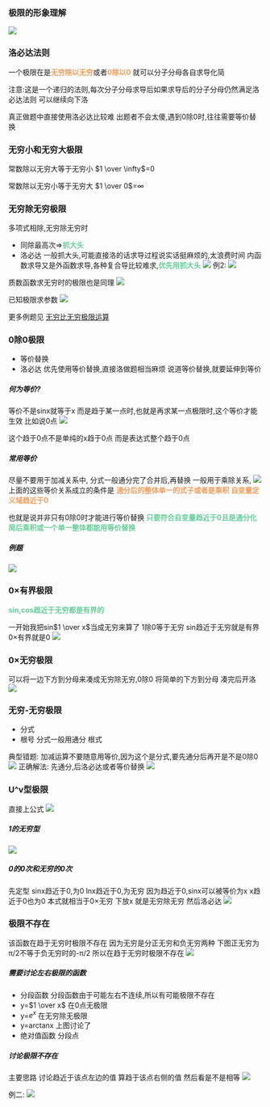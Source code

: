 ### 极限的形象理解
![](img/Pasted%20image%2020221011155000.png)


### 洛必达法则
一个极限在是<font color=#F09B59 style=" font-weight:bold;">无穷除以无穷</font>或者<font color=#F09B59 style=" font-weight:bold;">0除以0</font>
就可以分子分母各自求导化简

注意:这是一个递归的法则,每次分子分母求导后如果求导后的分子分母仍然满足洛必达法则
可以继续向下洛

真正做题中直接使用洛必达比较难
出题者不会太傻,遇到0除0时,往往需要等价替换

### 无穷小和无穷大极限
常数除以无穷大等于无穷小
$1 \over \infty$=0

常数除以无穷小等于无穷大
$1 \over 0$=$\infty$
### 无穷除无穷极限
多项式相除,无穷除无穷时
* 同除最高次=><font color=#66CC99 style=" font-weight:bold;">抓大头</font>
* 洛必达
一般抓大头,可能直接洛的话求导过程说实话挺麻烦的,太浪费时间
内函数求导又是外函数求导,各种复合导比较难求,<font color=#66CC99 style=" font-weight:bold;">优先用抓大头</font>
![](img/Pasted%20image%2020221011155802.png)
例2:
![](img/Pasted%20image%2020221011155959.png)

质数函数求无穷时的极限也是同理
![](img/Pasted%20image%2020221011160341.png)

已知极限求参数
![](img/Pasted%20image%2020221011161136.png)

更多例题见
[无穷比无穷极限运算](数学总结#####无穷比无穷极限运算)

### 0除0极限
* 等价替换
* 洛必达
优先使用等价替换,直接洛做题相当麻烦
说道等价替换,就要延伸到等价

##### 何为等价?
等价不是sinx就等于x
而是趋于某一点时,也就是再求某一点极限时,这个等价才能生效
比如说0点
![](img/Pasted%20image%2020221012143751.png)

这个趋于0点不是单纯的x趋于0点
而是表达式整个趋于0点

##### 常用等价
尽量不要用于加减关系中,
分式一般通分完了合并后,再替换
一般用于乘除关系,
![](img/Pasted%20image%2020221012152151.png)
上面的这些等价关系成立的条件是
<font color=#F09B59 style=" font-weight:bold;">通分后的整体单一的式子或者是乘积</font>
<font color=#F09B59 style=" font-weight:bold;">自变量定义域趋近于0</font>

也就是说并非只有0除0时才能进行等价替换
<font color=#66CC99 style=" font-weight:bold;">只要符合自变量趋近于0且是通分化简后乘积或一个单一整体都能用等价替换</font>


##### 例题
![](img/Pasted%20image%2020221012152504.png)
### 0×有界极限
<font color=#66CC99 style=" font-weight:bold;">sin,cos趋近于无穷都是有界的</font>

一开始我把sin$1 \over x$当成无穷来算了
1除0等于无穷
sin趋近于无穷就是有界
0×有界就是0
![](img/Pasted%20image%2020221012155020.png)

### 0×无穷极限
可以将一边下方到分母来凑成无穷除无穷,0除0
将简单的下方到分母
凑完后开洛
![](img/Pasted%20image%2020221012155949.png)

### 无穷-无穷极限
* 分式
* 根号
分式一般用通分
根式

典型错题:
加减运算不要随意用等价,因为这个是分式,要先通分后再开是不是0除0
![](img/Pasted%20image%2020221012160208.png)
正确解法:
先通分,后洛必达或者等价替换
![](img/Pasted%20image%2020221012160533.png)

### U^v型极限

直接上公式
![](img/Pasted%20image%2020221012161739.png)

##### 1的无穷型
![](img/Pasted%20image%2020221012161706.png)

##### 0的0次和无穷的0次
先定型
sinx趋近于0,为0
lnx趋近于0,为无穷
因为趋近于0,sinx可以被等价为x
x趋近于0也为0
本式就相当于0×无穷
下放x
就是无穷除无穷
然后洛必达
![](img/Pasted%20image%2020221012162116.png)


### 极限不存在
该函数在趋于无穷时极限不存在
因为无穷是分正无穷和负无穷两种
下图正无穷为π/2不等于负无穷时的-π/2
所以在趋于无穷时极限不存在
![](img/Pasted%20image%2020221012171757.png)

##### 需要讨论左右极限的函数
* 分段函数
分段函数由于可能左右不连续,所以有可能极限不存在
* y=$1 \over x$
在0点无极限
* y=$e^{x}$
在无穷除无极限
* y=arctanx
上图讨论了
* 绝对值函数
分段点


##### 讨论极限不存在
主要思路
讨论趋近于该点左边的值
算趋于该点右侧的值
然后看是不是相等
![](img/Pasted%20image%2020221012174606.png)


例二:
![](img/Pasted%20image%2020221012192300.png)